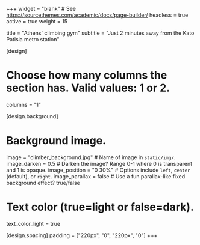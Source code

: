 +++
widget = "blank"  # See https://sourcethemes.com/academic/docs/page-builder/
headless = true
active = true
weight = 15

title = "Athens' climbing gym"
subtitle = "Just 2 minutes away from the Kato Patisia metro station"

[design]
  # Choose how many columns the section has. Valid values: 1 or 2.
  columns = "1"

[design.background]
  # Background image.
  image = "climber_background.jpg"  # Name of image in `static/img/`.
  image_darken = 0.5  # Darken the image? Range 0-1 where 0 is transparent and 1 is opaque.
  image_position = "0 30%"  # Options include `left`, `center` (default), or `right`.
  image_parallax = false  # Use a fun parallax-like fixed background effect? true/false
  
  # Text color (true=light or false=dark).
  text_color_light = true

[design.spacing]
  padding = ["220px", "0", "220px", "0"]
+++
